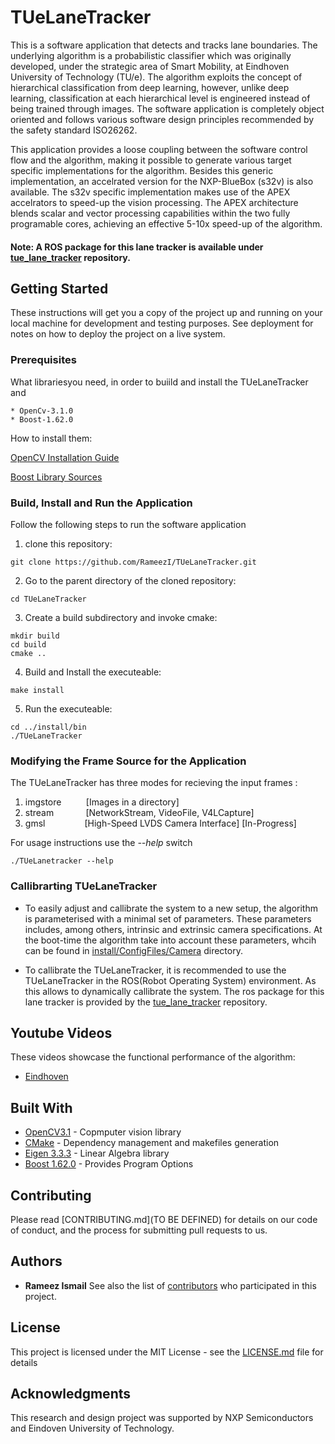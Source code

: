 # TUeLaneTracker

This is a software application that detects and tracks lane boundaries. The underlying algorithm is a probabilistic classifier which was originally developed, under the strategic area of Smart Mobility, at Eindhoven University of Technology (TU/e). The algorithm exploits the concept of hierarchical classification from deep learning, however, unlike deep learning, classification at each hierarchical level is engineered instead of being trained through images. The software application is completely object oriented and follows various software design principles recommended by the safety standard ISO26262. 

This application provides a loose coupling between the software control flow and the algorithm, making it possible to generate various target specific implementations for the algorithm. Besides this generic implementation, an accelrated version for the NXP-BlueBox (s32v) is also available. The s32v specific implementation makes use of the APEX accelrators to speed-up the vision processing. The APEX architecture blends scalar and vector processing capabilities within the two fully programable cores, achieving an effective 5-10x speed-up of the algorithm. 

#### Note: A ROS package for this lane tracker is available under [tue_lane_tracker](https://github.com/RameezI/tue_lane_tracker) repository. 
       
## Getting Started

These instructions will get you a copy of the project up and running on your local machine for development and testing purposes. See deployment for notes on how to deploy the project on a live system.

### Prerequisites

What librariesyou need, in order to buiild and install the TUeLaneTracker and 

```
* OpenCv-3.1.0
* Boost-1.62.0
```
How to install them:

[OpenCV Installation Guide](http://docs.opencv.org/3.1.0/d7/d9f/tutorial_linux_install.html)

[Boost Library Sources](http://www.boost.org/users/history/version_1_62_0.html)
  

### Build, Install and Run the Application

Follow the following steps to run the software application

1. clone this repository: 

```
git clone https://github.com/RameezI/TUeLaneTracker.git
```


2. Go to the parent directory of the cloned repository:
```
cd TUeLaneTracker
```

3. Create a build subdirectory and invoke cmake:
```
mkdir build
cd build
cmake ..
```

4. Build and Install the executeable:
```
make install
```

5. Run the executeable: 
```
cd ../install/bin
./TUeLaneTracker
```

### Modifying the Frame Source for the Application

The TUeLaneTracker has three modes for recieving the input frames :
1. imgstore  &nbsp;&nbsp;&nbsp;&nbsp;&nbsp;&nbsp;&nbsp;&nbsp; [Images in a directory]
2. stream    &nbsp;&nbsp;&nbsp;&nbsp;&nbsp;&nbsp;&nbsp;&nbsp;&nbsp;&nbsp;&nbsp; [NetworkStream, VideoFile, V4LCapture]
3. gmsl      &nbsp;&nbsp;&nbsp;&nbsp;&nbsp;&nbsp;&nbsp;&nbsp;&nbsp;&nbsp;&nbsp;&nbsp;&nbsp;&nbsp; [High-Speed LVDS Camera Interface] [In-Progress] 
   
For usage instructions use the *--help* switch
```
./TUeLanetracker --help
```

### Callibrarting TUeLaneTracker

- To easily adjust and callibrate the system to a new setup, the algorithm is parameterised with a minimal set of parameters. These parameters includes, among others, intrinsic and extrinsic camera specifications. At the boot-time the algorithm take into account these parameters, whcih can be found in [install/ConfigFiles/Camera](https://github.com/RameezI/TUeLaneTracker/tree/master/install/ConfigFiles/Camera) directory.

- To callibrate the TUeLaneTracker, it is recommended to use the TUeLaneTracker in the ROS(Robot Operating System) environment. As this allows to dynamically callibrate the system. The ros package for this lane tracker is provided by the [tue_lane_tracker](https://github.com/RameezI/tue_lane_tracker) repository. 
       
## Youtube Videos
   These videos showcase the functional performance of the algorithm:
   * [Eindhoven](https://youtu.be/7D1vBPrcPk0)


## Built With

* [OpenCV3.1](http://docs.opencv.org/3.1.0/index.html) - Copmputer vision library
* [CMake](https://maven.apache.org/) - Dependency management and makefiles generation
* [Eigen 3.3.3](http://eigen.tuxfamily.org/index.php?title=Main_Page) - Linear Algebra  library
* [Boost 1.62.0](http://www.boost.org/users/history/version_1_62_0.html) - Provides Program Options


## Contributing

Please read [CONTRIBUTING.md](TO BE DEFINED) for details on our code of conduct, and the process for submitting pull requests to us.


## Authors
* **Rameez Ismail**
See also the list of [contributors](https://github.com/RameezI/TUeLaneTracker/graphs/contributors) who participated in this project.


## License

This project is licensed under the MIT License - see the [LICENSE.md](https://github.com/RameezI/TUeLaneTracker/blob/master/LICENSE.md) file for details


## Acknowledgments

This research and design project was supported by NXP Semiconductors and Eindoven University of Technology. 
